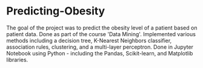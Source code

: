 # Predicting-Obesity
The goal of the project was to predict the obesity level of a patient based on patient data.
Done as part of the course 'Data Mining'. Implemented various methods including a decision tree, K-Nearest Neighbors classifier, association rules, clustering, and a multi-layer perceptron. Done in Jupyter Notebook using Python - including the Pandas, Scikit-learn, and Matplotlib libraries.
